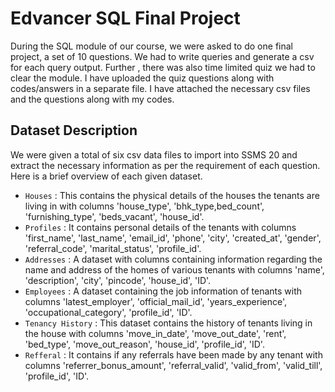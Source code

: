 # Edvancer SQL Final Project

During the SQL module of our course, we were asked to do one final project, a set of 10 questions. We had to write queries and generate a csv for each query output. Further , there was also time limited quiz we had to clear the module. I have uploaded the quiz questions along with codes/answers in a separate file.
I have attached the necessary csv files and the questions along with my codes.

## Dataset Description
We were given a total of six csv data files to import into SSMS 20 and extract the necessary information as per the requirement of each question. Here is a brief overview of each given dataset.
- `Houses` : This contains the physical details of the houses the tenants are living in with columns 'house_type', 'bhk_type,bed_count', 'furnishing_type', 'beds_vacant', 'house_id'.
- `Profiles` : It contains personal details of the tenants with columns 'first_name', 'last_name', 'email_id', 'phone', 'city', 'created_at', 'gender', 'referral_code', 'marital_status', 'profile_id'.
- `Addresses` : A dataset with columns containing information regarding the name and address of the homes of various tenants with columns 'name', 'description', 'city', 'pincode', 'house_id', 'ID'.
- `Employees` : A dataset containing the job information of tenants with columns 'latest_employer', 'official_mail_id', 'years_experience', 'occupational_category', 'profile_id', 'ID'.
- `Tenancy History` : This dataset contains the history of tenants living in the house with columns 'move_in_date', 'move_out_date', 'rent', 'bed_type', 'move_out_reason', 'house_id', 'profile_id', 'ID'.
- `Refferal` : It contains if any referrals have been made by any tenant with columns 'referrer_bonus_amount', 'referral_valid', 'valid_from', 'valid_till', 'profile_id', 'ID'.
